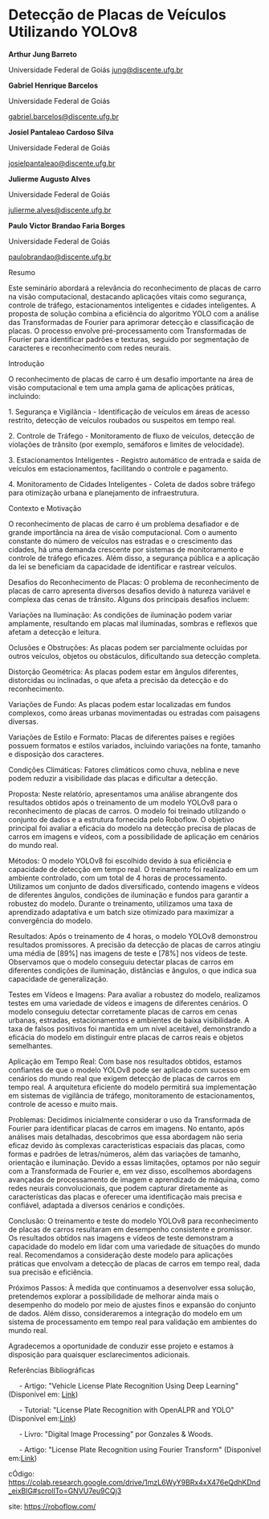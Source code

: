 # Detecção de Placas de Veículos Utilizando YOLOv8


**Arthur Jung Barreto**

Universidade Federal de Goiás
jung@discente.ufg.br


**Gabriel Henrique Barcelos**

Universidade Federal de Goiás

gabriel.barcelos@discente.ufg.br


**Josiel Pantaleao Cardoso Silva**

Universidade Federal de Goiás

josielpantaleao@discente.ufg.br


**Julierme Augusto Alves**

Universidade Federal de Goiás

julierme.alves@discente.ufg.br


**Paulo Victor Brandao Faria Borges**

Universidade Federal de Goiás

paulobrandao@discente.ufg.br


Resumo

Este seminário abordará a relevância do reconhecimento de placas de carro na visão computacional, destacando aplicações vitais como segurança, controle de tráfego, estacionamentos inteligentes e cidades inteligentes. A proposta de solução combina a eficiência do algoritmo YOLO com a análise das Transformadas de Fourier para aprimorar detecção e classificação de placas. O processo envolve pré-processamento com Transformadas de Fourier para identificar padrões e texturas, seguido por segmentação de caracteres e reconhecimento com redes neurais.

Introdução

O reconhecimento de placas de carro é um desafio importante na área de visão computacional e tem uma ampla gama de aplicações práticas, incluindo:

1\. Segurança e Vigilância - Identificação de veículos em áreas de acesso restrito, detecção de veículos roubados ou suspeitos em tempo real.

2\. Controle de Tráfego - Monitoramento de fluxo de veículos, detecção de violações de trânsito (por exemplo, semáforos e limites de velocidade).

3\. Estacionamentos Inteligentes - Registro automático de entrada e saída de veículos em estacionamentos, facilitando o controle e pagamento.

4\. Monitoramento de Cidades Inteligentes - Coleta de dados sobre tráfego para otimização urbana e planejamento de infraestrutura.

Contexto e Motivação

O reconhecimento de placas de carro é um problema desafiador e de grande importância na área de visão computacional. Com o aumento constante do número de veículos nas estradas e o crescimento das cidades, há uma demanda crescente por sistemas de monitoramento e controle de tráfego eficazes. Além disso, a segurança pública e a aplicação da lei se beneficiam da capacidade de identificar e rastrear veículos.

Desafios do Reconhecimento de Placas: O problema de reconhecimento de placas de carro apresenta diversos desafios devido à natureza variável e complexa das cenas de trânsito. Alguns dos principais desafios incluem:

Variações na Iluminação: As condições de iluminação podem variar amplamente, resultando em placas mal iluminadas, sombras e reflexos que afetam a detecção e leitura.

Oclusões e Obstruções: As placas podem ser parcialmente ocluídas por outros veículos, objetos ou obstáculos, dificultando sua detecção completa.

Distorção Geométrica: As placas podem estar em ângulos diferentes, distorcidas ou inclinadas, o que afeta a precisão da detecção e do reconhecimento.

Variações de Fundo: As placas podem estar localizadas em fundos complexos, como áreas urbanas movimentadas ou estradas com paisagens diversas.

Variações de Estilo e Formato: Placas de diferentes países e regiões possuem formatos e estilos variados, incluindo variações na fonte, tamanho e disposição dos caracteres.

Condições Climáticas: Fatores climáticos como chuva, neblina e neve podem reduzir a visibilidade das placas e dificultar a detecção.


Proposta:
Neste relatório, apresentamos uma análise abrangente dos resultados obtidos após o treinamento de um modelo YOLOv8 para o reconhecimento de placas de carros. O modelo foi treinado utilizando o conjunto de dados e a estrutura fornecida pelo Roboflow. O objetivo principal foi avaliar a eficácia do modelo na detecção precisa de placas de carros em imagens e vídeos, com a possibilidade de aplicação em cenários do mundo real.

Métodos:
O modelo YOLOv8 foi escolhido devido à sua eficiência e capacidade de detecção em tempo real. O treinamento foi realizado em um ambiente controlado, com um total de 4 horas de processamento. Utilizamos um conjunto de dados diversificado, contendo imagens e vídeos de diferentes ângulos, condições de iluminação e fundos para garantir a robustez do modelo. Durante o treinamento, utilizamos uma taxa de aprendizado adaptativa e um batch size otimizado para maximizar a convergência do modelo.

Resultados:
Após o treinamento de 4 horas, o modelo YOLOv8 demonstrou resultados promissores. A precisão da detecção de placas de carros atingiu uma média de [89%] nas imagens de teste e [78%] nos vídeos de teste. Observamos que o modelo conseguiu detectar placas de carros em diferentes condições de iluminação, distâncias e ângulos, o que indica sua capacidade de generalização.

Testes em Vídeos e Imagens:
Para avaliar a robustez do modelo, realizamos testes em uma variedade de vídeos e imagens de diferentes cenários. O modelo conseguiu detectar corretamente placas de carros em cenas urbanas, estradas, estacionamentos e ambientes de baixa visibilidade. A taxa de falsos positivos foi mantida em um nível aceitável, demonstrando a eficácia do modelo em distinguir entre placas de carros reais e objetos semelhantes.

Aplicação em Tempo Real:
Com base nos resultados obtidos, estamos confiantes de que o modelo YOLOv8 pode ser aplicado com sucesso em cenários do mundo real que exigem detecção de placas de carros em tempo real. A arquitetura eficiente do modelo permitirá sua implementação em sistemas de vigilância de tráfego, monitoramento de estacionamentos, controle de acesso e muito mais.

Problemas: Decidimos inicialmente considerar o uso da Transformada de Fourier para identificar placas de carros em imagens. No entanto, após análises mais detalhadas, descobrimos que essa abordagem não seria eficaz devido às complexas características espaciais das placas, como formas e padrões de letras/números, além das variações de tamanho, orientação e iluminação. Devido a essas limitações, optamos por não seguir com a Transformada de Fourier e, em vez disso, escolhemos abordagens avançadas de processamento de imagem e aprendizado de máquina, como redes neurais convolucionais, que podem capturar diretamente as características das placas e oferecer uma identificação mais precisa e confiável, adaptada a diversos cenários e condições.

Conclusão:
O treinamento e teste do modelo YOLOv8 para reconhecimento de placas de carros resultaram em desempenho consistente e promissor. Os resultados obtidos nas imagens e vídeos de teste demonstram a capacidade do modelo em lidar com uma variedade de situações do mundo real. Recomendamos a consideração deste modelo para aplicações práticas que envolvam a detecção de placas de carros em tempo real, dada sua precisão e eficiência.

Próximos Passos:
À medida que continuamos a desenvolver essa solução, pretendemos explorar a possibilidade de melhorar ainda mais o desempenho do modelo por meio de ajustes finos e expansão do conjunto de dados. Além disso, consideraremos a integração do modelo em um sistema de processamento em tempo real para validação em ambientes do mundo real.

Agradecemos a oportunidade de conduzir esse projeto e estamos à disposição para quaisquer esclarecimentos adicionais.


Referências Bibliográficas

`   `- Artigo: "Vehicle License Plate Recognition Using Deep Learning" (Disponível em: [Link](https://www.researchgate.net/publication/338498036))

`   `- Tutorial: "License Plate Recognition with OpenALPR and YOLO" (Disponível em:[Link](https://www.pyimagesearch.com/2020/09/21/opencv-automatic-license-number-plate-recognition-anpr-with-python/))

`   `- Livro: "Digital Image Processing" por Gonzales & Woods.

`   `- Artigo: "License Plate Recognition using Fourier Transform" (Disponível em:[Link](https://ieeexplore.ieee.org/document/7302206))

 cÓdigo: https://colab.research.google.com/drive/1mzL6WyY9BRx4xX476eQdhKDnd_eixBlG#scrollTo=GNVU7eu9CQj3

 site:  https://roboflow.com/
